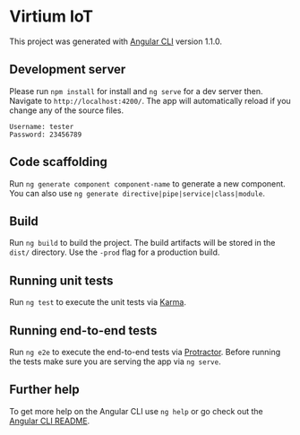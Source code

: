 # Virtium IoT

This project was generated with [Angular CLI](https://github.com/angular/angular-cli) version 1.1.0.

## Development server

Please run `npm install` for install and `ng serve` for a dev server then. Navigate to `http://localhost:4200/`. The app will automatically reload if you change any of the source files.

```
Username: tester
Password: 23456789
```

## Code scaffolding

Run `ng generate component component-name` to generate a new component. You can also use `ng generate directive|pipe|service|class|module`.

## Build

Run `ng build` to build the project. The build artifacts will be stored in the `dist/` directory. Use the `-prod` flag for a production build.

## Running unit tests

Run `ng test` to execute the unit tests via [Karma](https://karma-runner.github.io).

## Running end-to-end tests

Run `ng e2e` to execute the end-to-end tests via [Protractor](http://www.protractortest.org/).
Before running the tests make sure you are serving the app via `ng serve`.

## Further help

To get more help on the Angular CLI use `ng help` or go check out the [Angular CLI README](https://github.com/angular/angular-cli/blob/master/README.md).
